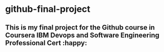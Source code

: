 # github-final-project
## This is my final project for the Github course in Coursera IBM Devops and Software Engineering Professional Cert :happy:
